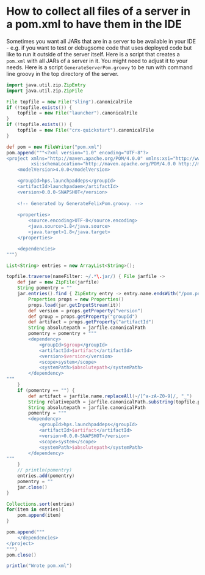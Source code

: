 # How to collect all files of a server in a pom.xml to have them in the IDE

Sometimes you want all JARs that are in a server to be available in your IDE - e.g. if you want to test or debugsome 
code that uses deployed code but like to run it outside of the server itself. Here is a script that
creates a `pom.xml` with all JARs of a server in it. You might need to adjust it to your needs.
Here is a script `GenerateServerPom.groovy` to be run with command line groovy in the top directory of the server.

```groovy
import java.util.zip.ZipEntry
import java.util.zip.ZipFile

File topfile = new File("sling").canonicalFile
if (!topfile.exists()) {
    topfile = new File("launcher").canonicalFile
}
if (!topfile.exists()) {
    topfile = new File("crx-quickstart").canonicalFile
}

def pom = new FileWriter("pom.xml")
pom.append("""<?xml version="1.0" encoding="UTF-8"?>
<project xmlns="http://maven.apache.org/POM/4.0.0" xmlns:xsi="http://www.w3.org/2001/XMLSchema-instance"
         xsi:schemaLocation="http://maven.apache.org/POM/4.0.0 http://maven.apache.org/maven-v4_0_0.xsd">
    <modelVersion>4.0.0</modelVersion>

    <groupId>hps.launchpaddeps</groupId>
    <artifactId>launchpadaem</artifactId>
    <version>0.0.0-SNAPSHOT</version>
    
    <!-- Generated by GenerateFelixPom.groovy. -->
    
    <properties>
        <source.encoding>UTF-8</source.encoding>
        <java.source>1.8</java.source>
        <java.target>1.8</java.target>
    </properties>

    <dependencies>
""")

List<String> entries = new ArrayList<String>();

topfile.traverse(nameFilter: ~/.*\.jar/) { File jarfile ->
    def jar = new ZipFile(jarfile)
    String pomentry = ""
    jar.entries().find { ZipEntry entry -> entry.name.endsWith("/pom.properties") && entry.name.contains("META-INF/maven") }.each {
        Properties props = new Properties()
        props.load(jar.getInputStream(it))
        def version = props.getProperty("version")
        def group = props.getProperty("groupId")
        def artifact = props.getProperty("artifactId")
        String absolutepath = jarfile.canonicalPath
        pomentry = pomentry + """
        <dependency>
            <groupId>$group</groupId>
            <artifactId>$artifact</artifactId>
            <version>$version</version>
            <scope>system</scope>
            <systemPath>$absolutepath</systemPath>
        </dependency>
"""
    }
    if (pomentry == "") {
        def artifact = jarfile.name.replaceAll(~/[^a-zA-Z0-9]/, "_")
        String relativepath = jarfile.canonicalPath.substring(topfile.parentFile.path.length())
        String absolutepath = jarfile.canonicalPath
        pomentry = """
        <dependency>
            <groupId>hps.launchpaddeps</groupId>
            <artifactId>$artifact</artifactId>
            <version>0.0.0-SNAPSHOT</version>
            <scope>system</scope>
            <systemPath>$absolutepath</systemPath>
        </dependency>
"""
    }
    // println(pomentry)
    entries.add(pomentry)
    pomentry = ""
    jar.close()
}

Collections.sort(entries)
for(item in entries){
    pom.append(item)
}

pom.append("""
    </dependencies>
</project>
""")
pom.close()

println("Wrote pom.xml")

```
